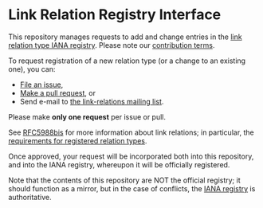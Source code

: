 # Link Relation Registry Interface

This repository manages requests to add and change entries in the [link relation type IANA registry](https://www.iana.org/assignments/link-relations/). Please note our [contribution terms](.github/CONTRIBUTING.md).

To request registration of a new relation type (or a change to an existing one), you can:

* [File an issue](https://github.com/link-relations/registry/issues/new),
* [Make a pull request](https://github.com/link-relations/registry/compare), or
* Send e-mail to [the link-relations mailing list](https://www.ietf.org/mailman/listinfo/link-relations).

Please make **only one request** per issue or pull.

See [RFC5988bis](https://mnot.github.io/I-D/rfc5988bis/) for more information about link relations; in particular, the [requirements for registered relation types](https://mnot.github.io/I-D/rfc5988bis/#registered).

Once approved, your request will be incorporated both into this repository, and into the IANA registry, whereupon it will be officially registered.

Note that the contents of this repository are NOT the official registry; it should function as a mirror, but in the case of conflicts, the [IANA registry](https://www.iana.org/assignments/link-relations/) is authoritative.
